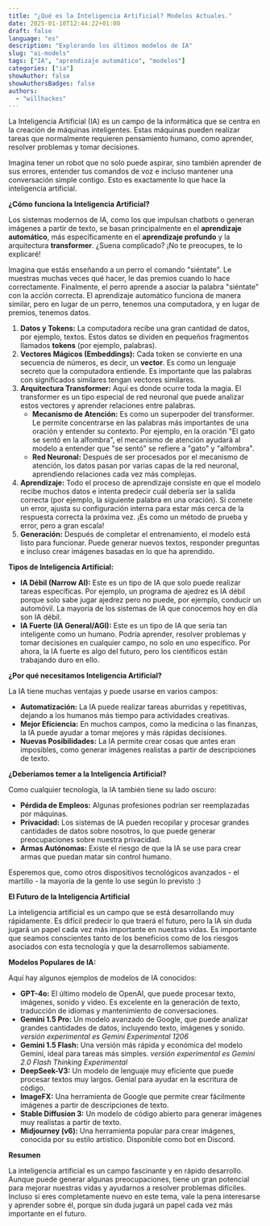 ```yaml
---
title: "¿Qué es la Inteligencia Artificial? Modelos Actuales."
date: 2025-01-10T12:44:22+01:00
draft: false
language: "es"
description: "Explorando los últimos modelos de IA"
slug: "ai-models"
tags: ["IA", "aprendizaje automático", "modelos"]
categories: ["ia"]
showAuthor: false
showAuthorsBadges: false
authors:
  - "willhackes"
---
```




La Inteligencia Artificial (IA) es un campo de la informática que se centra en la creación de máquinas inteligentes. Estas máquinas pueden realizar tareas que normalmente requieren pensamiento humano, como aprender, resolver problemas y tomar decisiones.

Imagina tener un robot que no solo puede aspirar, sino también aprender de sus errores, entender tus comandos de voz e incluso mantener una conversación simple contigo. Esto es exactamente lo que hace la inteligencia artificial.

**¿Cómo funciona la Inteligencia Artificial?**

Los sistemas modernos de IA, como los que impulsan chatbots o generan imágenes a partir de texto, se basan principalmente en el **aprendizaje automático**, más específicamente en el **aprendizaje profundo** y la arquitectura **transformer**. ¿Suena complicado? ¡No te preocupes, te lo explicaré!

Imagina que estás enseñando a un perro el comando "siéntate". Le muestras muchas veces qué hacer, le das premios cuando lo hace correctamente. Finalmente, el perro aprende a asociar la palabra "siéntate" con la acción correcta. El aprendizaje automático funciona de manera similar, pero en lugar de un perro, tenemos una computadora, y en lugar de premios, tenemos datos.

1. **Datos y Tokens:** La computadora recibe una gran cantidad de datos, por ejemplo, textos. Estos datos se dividen en pequeños fragmentos llamados **tokens** (por ejemplo, palabras).
2. **Vectores Mágicos (Embeddings):** Cada token se convierte en una secuencia de números, es decir, un **vector**. Es como un lenguaje secreto que la computadora entiende. Es importante que las palabras con significados similares tengan vectores similares.
3. **Arquitectura Transformer:** Aquí es donde ocurre toda la magia. El transformer es un tipo especial de red neuronal que puede analizar estos vectores y aprender relaciones entre palabras.
    *   **Mecanismo de Atención:** Es como un superpoder del transformer. Le permite concentrarse en las palabras más importantes de una oración y entender su contexto. Por ejemplo, en la oración "El gato se sentó en la alfombra", el mecanismo de atención ayudará al modelo a entender que "se sentó" se refiere a "gato" y "alfombra".
    *   **Red Neuronal:** Después de ser procesados por el mecanismo de atención, los datos pasan por varias capas de la red neuronal, aprendiendo relaciones cada vez más complejas.
4. **Aprendizaje:** Todo el proceso de aprendizaje consiste en que el modelo recibe muchos datos e intenta predecir cuál debería ser la salida correcta (por ejemplo, la siguiente palabra en una oración). Si comete un error, ajusta su configuración interna para estar más cerca de la respuesta correcta la próxima vez. ¡Es como un método de prueba y error, pero a gran escala!
5. **Generación:** Después de completar el entrenamiento, el modelo está listo para funcionar. Puede generar nuevos textos, responder preguntas e incluso crear imágenes basadas en lo que ha aprendido.

**Tipos de Inteligencia Artificial:**

*   **IA Débil (Narrow AI):** Este es un tipo de IA que solo puede realizar tareas específicas. Por ejemplo, un programa de ajedrez es IA débil porque solo sabe jugar ajedrez pero no puede, por ejemplo, conducir un automóvil. La mayoría de los sistemas de IA que conocemos hoy en día son IA débil.
*   **IA Fuerte (IA General/AGI):** Este es un tipo de IA que sería tan inteligente como un humano. Podría aprender, resolver problemas y tomar decisiones en cualquier campo, no solo en uno específico. Por ahora, la IA fuerte es algo del futuro, pero los científicos están trabajando duro en ello.

**¿Por qué necesitamos Inteligencia Artificial?**

La IA tiene muchas ventajas y puede usarse en varios campos:

*   **Automatización:** La IA puede realizar tareas aburridas y repetitivas, dejando a los humanos más tiempo para actividades creativas.
*   **Mejor Eficiencia:** En muchos campos, como la medicina o las finanzas, la IA puede ayudar a tomar mejores y más rápidas decisiones.
*   **Nuevas Posibilidades:** La IA permite crear cosas que antes eran imposibles, como generar imágenes realistas a partir de descripciones de texto.

**¿Deberíamos temer a la Inteligencia Artificial?**

Como cualquier tecnología, la IA también tiene su lado oscuro:

*   **Pérdida de Empleos:** Algunas profesiones podrían ser reemplazadas por máquinas.
*   **Privacidad:** Los sistemas de IA pueden recopilar y procesar grandes cantidades de datos sobre nosotros, lo que puede generar preocupaciones sobre nuestra privacidad.
*   **Armas Autónomas:** Existe el riesgo de que la IA se use para crear armas que puedan matar sin control humano.

Esperemos que, como otros dispositivos tecnológicos avanzados - el martillo - la mayoría de la gente lo use según lo previsto :)

**El Futuro de la Inteligencia Artificial**

La inteligencia artificial es un campo que se está desarrollando muy rápidamente. Es difícil predecir lo que traerá el futuro, pero la IA sin duda jugará un papel cada vez más importante en nuestras vidas. Es importante que seamos conscientes tanto de los beneficios como de los riesgos asociados con esta tecnología y que la desarrollemos sabiamente.

**Modelos Populares de IA:**

Aquí hay algunos ejemplos de modelos de IA conocidos:

*   **GPT-4o:** El último modelo de OpenAI, que puede procesar texto, imágenes, sonido y video. Es excelente en la generación de texto, traducción de idiomas y mantenimiento de conversaciones.
*   **Gemini 1.5 Pro:** Un modelo avanzado de Google, que puede analizar grandes cantidades de datos, incluyendo texto, imágenes y sonido. *versión experimental es Gemini Experimental 1206*
*   **Gemini 1.5 Flash:** Una versión más rápida y económica del modelo Gemini, ideal para tareas más simples.
*versión experimental es Gemini 2.0 Flash Thinking Experimental*
*   **DeepSeek-V3:** Un modelo de lenguaje muy eficiente que puede procesar textos muy largos. Genial para ayudar en la escritura de código.
*   **ImageFX:** Una herramienta de Google que permite crear fácilmente imágenes a partir de descripciones de texto.
*   **Stable Diffusion 3:** Un modelo de código abierto para generar imágenes muy realistas a partir de texto.
*   **Midjourney (v6):** Una herramienta popular para crear imágenes, conocida por su estilo artístico. Disponible como bot en Discord.

**Resumen**

La inteligencia artificial es un campo fascinante y en rápido desarrollo. Aunque puede generar algunas preocupaciones, tiene un gran potencial para mejorar nuestras vidas y ayudarnos a resolver problemas difíciles. Incluso si eres completamente nuevo en este tema, vale la pena interesarse y aprender sobre él, porque sin duda jugará un papel cada vez más importante en el futuro.
